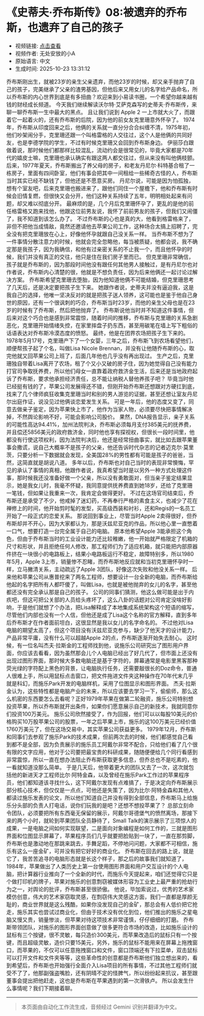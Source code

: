 # 《史蒂夫·乔布斯传》08:被遗弃的乔布斯，也遗弃了自己的孩子

- 视频链接: [点击查看](https://www.bilibili.com/video/BV1MRxXz2EY3)
- 视频作者: 无处安放的小A
- 原始语言: 中文
- 生成时间: 2025-10-23 13:31:12

乔布斯刚出生，就被23岁的亲生父亲遗弃，而他23岁的时候，却又亲手抛弃了自己的孩子，完美继承了父亲的渣男基因，但他后来又用女儿的名字给产品命名，所以乔布斯的内心世界到底是有多扭曲？欢迎来到小易读书圈，一个希望你越来越有钱的财经成长频道。
今天我们继续解读沃尔特·艾萨克森写的史蒂夫·乔布斯传，来聊一聊乔布斯一生中最大的黑点。
且让我们说到 Apple 2 一上市就大火了，而跟着它一起着火的，还有乔布斯的后院，因为他的前女友克里珊意外怀孕了。
1974年，乔布斯从印度回来之后，他俩的关系就一直分分合合纠缠不清，1975年初，他们吵架闹分手，克里珊还跟一个叫格雷格的人交往过，这个人是他俩的共同好友，也是李德学院的学生，不过有时候克里珊又会回到乔布斯身边。
伊丽莎白跟做着说，那时候他们都那样比较混乱，流动约会是很常见的，毕竟大家都是70年代的嬉皮士嘛，克里珊也承认确实有跟这两人都交往过，但从来没有叫他俩枝颤。
后来，1977年夏天，乔布斯搬出了养父母的房子，和老友丹尼尔·科特基合租了一栋房子，里面有四间卧室，他们有事会把其中一间租给一些稀奇古怪的人，乔布斯当时其实已经不缺钱了，但他还是不愿意买房。
丹尼尔说，可能是因为怕孤独，想有个室友吧，后来克里珊也搬进来了，跟他们同住一个屋檐下，他和乔布斯有时候会旧情复燃，但很快又会分开，他们这种关系持续了五年，明明相处起来有问题，却又难以彻底分开。
最麻烦的是，几个月后克里珊怀孕了，更乱的是他的前任格雷格又跑来找他，他跟这位前男友说，我怀了前前男友的孩子，但我们又闹僵了，我不知道到该怎么办了。
不过乔布斯的心也是真的大，他看到格雷格来了，非但不把他当成情敌，竟然还邀请他去苹果公司工作，这种场合太搞上招聘了，完全没有把克里珊放在心上，好像他怀孕就跟自己没关系一样。
当乔布斯不想为了一件事情分散注意力的时候，他就会完全忽略他，每当被质疑，他都会说，我不确定那是我孩子，因为我确信，和他有过亲密关系的不止我一个，而且他怀孕的时候，我们并没有真正的交往，他只是住在我们房子里而已。
但克里珊非常确信，孩子就是乔布斯的，因为那段时间他没有跟任何其他男人接触过，是有丹尼尔也对作者说，乔布斯内心清楚的很，他就是不想负责任，因为后来他俩还一起讨论过解决方案。
乔布斯希望克里珊去堕胎，因为他知道他俩不可能结婚，但克里珊思考了几天后，还是决定要把孩子生下来。
她跟作者说，史蒂夫并没有逼迫我，这是我自己的选择，他唯一坚决反对的就是把孩子送人领养，这可能也是鉴于他自己身世的原因，还有一个很讽刺的巧合，乔布斯当时23岁，而他的亲生父母也是在23岁的时候有了乔布斯，然后把他抛弃了。
乔布斯说他当时并不知道这件事情，但后来对这个巧合也是感到非常震惊，随着时间的推移，乔布斯与克里珊的关系急剧恶化，克里珊开始情绪失控，在家里摔盘子扔东西，甚至用碳笔在墙上写下粗俗的话语表达对乔布斯冷漠态度的愤怒。
最终，他是在团界农场把孩子生下来的。
1978年5月17号，克里珊产下了一个女婴，三年之后，乔布斯飞到农场看望他们，顺便帮孩子起了个名，叫做Lisa Nicole Brennan，并没有让他随乔布斯的心，取完他就又回苹果公司上班了，后面几年他也几乎没有再出现过。
生产之后，克里珊独自带着Lisa离开了农场，租了个又小又破的房子住，因为她觉得自己没有能力打官司争取抚养费，所以他们母女一直靠着政府救济金生活，后来还是当地政府起诉了乔布斯，要求他承担经济责任，总不能让纳税人替他养孩子吧？
毕竟当时他已经挺有钱的了，苹果公司发展得还不错，但刚开始乔布斯还想跟对方硬扛到底，找来了几个律师疯狂收集克里珊当时和别的男人游览的证据，甚至还想让室友丹尼尔出庭作证，说没见过他俩谈恋爱发生关系。
可是一年后，他的态度又变了，同意去做亲子鉴定，因为苹果快上市了，他作为当家人物，必须要尽快把事情解决掉，不然舆论影响不好，可能会影响公司股价。
果然，DNA报告显示，亲子关系的可能性高达94.41%，加州法院判决，乔布斯必须每月支付385美元的抚养费，并且偿还5856美元的政府救济金，同时他也享有探视权，但很长一段时间里，他都没有行使这项权利，因为法院判决后，他还是经常扭曲事实，就比如去跟苹果董事会撒谎，说自己大概率不是孩子的父亲，他还告诉时代杂志的记者迈克尔·莫里茨，只要分析一下数据就会发现，全美国28%的男性都有可能是孩子的爸爸，当然，这简直就是胡说八道。
多年以后，乔布斯也对自己当时的表现非常懊悔，罕见的承认了事情的真相，他跟作者说，我真希望当时是以另外一种方式处理这件事，那时候我还没准备好做一个父亲，所以没有勇敢面对，但当亲子鉴定结果显示，她是我女儿时，我毫不怀疑，我同意提供抚养费直到她18岁，还给了克里珊一笔钱，但如果让我重来一次，我肯定会做得更好。
不过在这场官司结束后，乔布斯还是承受了不少，他戒掉了迷幻药，不再奉行严格的素食主义，也减少了花在禅修上的时间，他开始剪时髦的发型，买高级西装和衬衫，还和Regis的一名员工开始了一段正式的恋爱关系。
那说回到事业上，尽管当时Apple 2卖得很好，但乔布斯却并不开心，因为大家都认为，那是沃兹尼亚克的作品，所以他心里一直憋着一口气，想要打造一台完全属于自己的电脑。
原本他希望Apple 3能承担这个角色，但由于乔布斯当时的工业设计能力还比较稚嫩，他一开始就严格限定了机箱的尺寸和形状，并且拒绝任何人修改，那工程师们为了适应机箱，就只能把内部原器件挤在一块很小的电路板上，结果小电路板运行不稳定，故障特别多，所以1980年5月，Apple 3上市，销量惨不忍睹，而乔布斯地反应就和当初克里珊怀孕时一样，立马撇清关系，主动疏远了Apple 3团队，好像这次失败和他没关系一样。
后来他和苹果公司从惠普挖来了两名工程师，想要设计一台全新的电脑，而乔布斯给他起的名字把所有人都吓傻了，叫做Lisa，也就是被他抛弃的女儿的名字，甚至他都还没有完全承认那是自己的孩子。
公司的同事们猜测，他这么做可能是出于内疚吧，但这可把公关部的人员给头疼坏了，这么八卦的话题对公司肯定没啥好影响，于是他们就想了个办法，把Lisa解释成了本地集成系统架构这个短语的缩写，尽管他们内部也没有一个人信，但他还是成了Lisa这个名称的官方解释，直到多年后乔布斯才在作者面前坦白，这很显然是我以女儿的名字命名的。
不过他对Lisa电脑的期望太高了，但这个项目没有沃兹尼亚克参与，缺少了他天才的设计能力，产品非常平庸，没有什么可以超越Apple 2的点，乔布斯逐渐开始失去耐心。
这时候，有一位名叫杰夫·拉斯金的工程师找到他，说施乐公司研究出了图形用户界面，你应该去看看，因为虽然那会儿个人电脑已经出了好几代了，但市面上还没有出现过图形界面，那时候大多数电脑还是基于字符的，屏幕通常是电影里黑客那种荧光绿的字符配上黑色的背景，让电脑执行任务，还需要敲很长的Doz命令，普通人很难上手，所以用鼠标点击窗口，把文件拖进文件夹这种操作在70年代末几乎就是科幻，而施乐Park开发的电脑样机，采用了位图显示和图形界面。
杰夫·拉斯金认为，这些特性都是电脑产业的未来，所以应该要去学习一下，偷偷师，那么这么机密的东西要怎么去看呢？正好1979年苹果在做第二轮融资，施乐公司特别想投资苹果，所以乔布斯就开出条件，如果你们愿意展示自己的新技术，我就同意你们投资100万美元。
施乐公司欣然接受了，作为回报，他们可以以每股10美元的价格购买10万股苹果公司的股票，一年之后苹果上市，施乐的这100万美元已经价值1760万美元了，但在这场交易中，其实苹果公司获益更多。
1979年12月，乔布斯和同事们去参观了施乐Park的技术成果，但前两次去的时候，他们都感觉自己看到都不是全部，因为负责展示的施乐员工阿戴尔非常不配合，只给他们看了几个很有限的文字应用，他对于公司要把最宝贵的科研成果，随随便便给几个同行看感到非常震惊，所以一直在想办法阻止乔布斯获取更多信息，但乔总也不是吃素的，他一看就知道没那么简单。
于是几天后，他带着更大的团队又去了一次，这次就包括他的新进天才工程师比尔·阿特金森，以及曾经在施乐Park工作过的苹果程序员，他们都知道该寻找什么，这下阿戴尔发现有点难搞了，于是决定向乔布斯展示部分核心技术，但仅仅是一点点，可他还是失策了，因为比尔·阿特金森和其他人都读过施乐发表的论文，所以他们知道自己并没有得到全部信息，乔布斯马上给施乐分头部的负责人打电话，说你们玩我的是吧？还想不想投苹果了？
总部立刻命令团队，必须要把所有东西毫无保留的展示，阿戴尔哥德堡气的愤然离场，那接下来的两个小时，就轮到苹果团队全员静待了，Small Talk的演示展示了三项惊人的成果，一是电脑之间如何实现联望，二是面向对象编程是如何工作的，三就是图形界面和位图显示屏幕了，苹果程序员们几乎就要把脸贴到一块了，一直在那剪脚，乔布斯也是激动地在那跳来跳去，手舞足蹈，不停地问问题，大家都不可相信，施乐有这么一座金矿，可并没有把它好好的商业化。
乔布斯在回去的路上说，就是它了，我苦苦追寻的电脑形态就是长这个样子，那之后的故事我们就知道了，1984年，苹果做出了人类历史上第一台使用图形界面和用户交互设计的个人电脑，把计算器行业推向了一个全新的时代，而施乐今天提起来，咱们还觉得它只是个做打印机的牌子，苹果对施乐的创意剽窃被媒体形容为工业史上最严重的抢劫行为之一，对舆论的批评，乔布斯甚至很骄傲。
他说，毕加索说过，优秀的艺术家模仿创意，伟大的艺术家窃取灵感，在剽窃伟大灵感这方面，我们一直都是厚颜无耻的，商业世界就是这么残酷，如果你没发现自己的金矿，那总会有人低价把它抢走，施乐其实也尝试过商业化，但由于技术没有优化到位，他们推出的施乐之星电脑又慢又贵，销量惨淡，但苹果对待这项技术非常谨慎，仔仔细细的打磨。
乔布斯带领团队，对施乐的图形界面创意做了很多更符合市场的改造，比如施乐设计的鼠标有三个按键，很不灵敏，每只造价300美元，而苹果改造后的鼠标只有一个按键，而且超级灵敏，造价只要15美元，另外，施乐的鼠标不能用来在屏幕上拖拽窗口，而苹果的，不仅可以任意拖拽窗口和文件，窗口顶端还有下拉菜单，双击鼠标可以打开文件和文件夹等等，这些革命性的创意都是乔布斯他们独立想出来的，看到希望后，乔布斯也开始强行全面介入Lisa项目的所有事情，不过其他工程师们就受不了了，他那副强盗嘴脸，还有阴晴不定的怪脾气，所以纷纷起来抗议，甚至跟董事会提出把他赶走，这也是乔布斯在苹果遇到的第一次滑铁卢。
所以会发生什么事情呢？我们下期接着聊。

---

> 本页面由自动化工作流生成，音频经过 Gemini 识别并翻译为中文。
